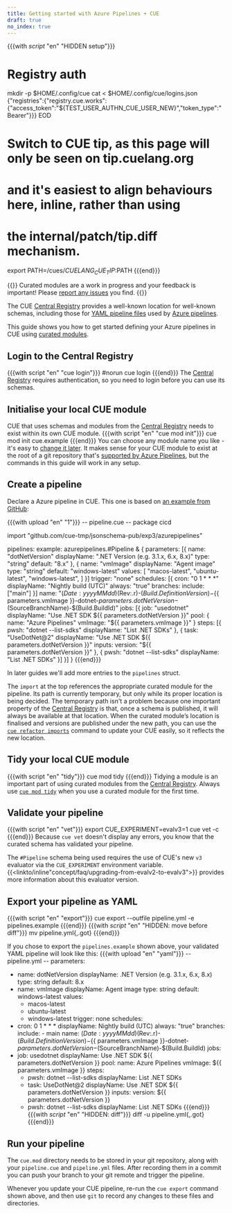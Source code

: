 ```yaml
---
title: Getting started with Azure Pipelines + CUE
draft: true
no_index: true
---
```


{{{with _script_ "en" "HIDDEN setup"}}}
# Registry auth
mkdir -p $HOME/.config/cue
cat <<EOD > $HOME/.config/cue/logins.json
{"registries":{"registry.cue.works":{"access_token":"${TEST_USER_AUTHN_CUE_USER_NEW}","token_type":"Bearer"}}}
EOD

# Switch to CUE tip, as this page will only be seen on tip.cuelang.org
# and it's easiest to align behaviours here, inline, rather than using
# the internal/patch/tip.diff mechanism.
export PATH=/cues/$CUELANG_CUE_TIP:$PATH
{{{end}}}

{{<info>}}
Curated modules are a work in progress and your feedback is important!
Please [report any issues]({{<report-issue-url>}}) you find.
{{</info>}}

The CUE
[Central Registry](https://registry.cue.works/)
provides a well-known location for well-known schemas, including those for
[YAML pipeline files](https://learn.microsoft.com/azure/devops/pipelines/yaml-schema)
used by [Azure pipelines](https://learn.microsoft.com/azure/devops/pipelines).

This guide shows you how to get started defining your Azure pipelines in CUE using
[curated modules]({{<relref"curated-modules-faq">}}).

## Login to the Central Registry

{{{with script "en" "cue login"}}}
#norun
cue login
{{{end}}}
The
[Central Registry](https://registry.cue.works)
requires authentication, so you need to login before you can use its schemas.

## Initialise your local CUE module

CUE that uses schemas and modules from the
[Central Registry](https://registry.cue.works)
needs to exist within its own CUE module.
{{{with script "en" "cue mod init"}}}
cue mod init cue.example
{{{end}}}
You can choose any module name you like - it's easy to
[change it later]({{<relref"docs/reference/command/cue-help-mod-rename">}}).
It makes sense for your CUE module to exist at the root of a git repository that's
[supported by Azure Pipelines](https://learn.microsoft.com/azure/devops/pipelines/repos),
but the commands in this guide will work in any setup.

## Create a pipeline

Declare a Azure pipeline in CUE. This one is based on
[an example from GitHub](https://github.com/geekzter/azure-pipeline-examples/blob/main/install-dotnet-sdk.yml):

{{{with upload "en" "1"}}}
-- pipeline.cue --
package cicd

import "github.com/cue-tmp/jsonschema-pub/exp3/azurepipelines"

pipelines: example: azurepipelines.#Pipeline & {
	parameters: [{
		name:        "dotNetVersion"
		displayName: ".NET Version (e.g. 3.1.x, 6.x, 8.x)"
		type:        "string"
		default:     "8.x"
	}, {
		name:        "vmImage"
		displayName: "Agent image"
		type:        "string"
		default:     "windows-latest"
		values: [
			"macos-latest",
			"ubuntu-latest",
			"windows-latest",
		]
	}]
	trigger: "none"
	schedules: [{
		cron:        "0 1 * * *"
		displayName: "Nightly build (UTC)"
		always:      "true"
		branches: include: ["main"]
	}]
	name: "$(Date:yyyyMMdd)$(Rev:.r)-$(Build.DefinitionVersion)-${{ parameters.vmImage }}-dotnet-${{ parameters.dotNetVersion }}-$(SourceBranchName)-$(Build.BuildId)"
	jobs: [{
		job:         "usedotnet"
		displayName: "Use .NET SDK ${{ parameters.dotNetVersion }}"
		pool: {
			name:    "Azure Pipelines"
			vmImage: "${{ parameters.vmImage }}"
		}
		steps: [{
			pwsh:        "dotnet --list-sdks"
			displayName: "List .NET SDKs"
		}, {
			task:        "UseDotNet@2"
			displayName: "Use .NET SDK ${{ parameters.dotNetVersion }}"
			inputs: version: "${{ parameters.dotNetVersion }}"
		}, {
			pwsh:        "dotnet --list-sdks"
			displayName: "List .NET SDKs"
		}]
	}]
}
{{{end}}}

In later guides we'll add more entries to the `pipelines` struct.

The `import` at the top references the appropriate curated module for the pipeline.
Its path is currently temporary, but only while its proper location is being decided.
The temporary path isn't a problem because one important property of the
[Central Registry](https://registry.cue.works)
is that, once a schema is published, it will always be
available at that location.
When the curated module’s location is finalised and versions are published
under the new path, you can use the
[`cue refactor imports`]({{<relref"docs/reference/command/cue-help-refactor-imports">}})
command to update your CUE easily, so it reflects the new location.

## Tidy your local CUE module

{{{with script "en" "tidy"}}}
cue mod tidy
{{{end}}}
Tidying a module is an important part of using curated modules from the
[Central Registry](https://registry.cue.works).
Always use
[`cue mod tidy`]({{<relref"docs/reference/command/cue-help-mod-tidy">}})
when you use a curated module for the first time.

## Validate your pipeline

{{{with script "en" "vet"}}}
export CUE_EXPERIMENT=evalv3=1
cue vet -c
{{{end}}}
Because `cue vet` doesn't display any errors, you know that the curated schema has validated your pipeline.

The `#Pipeline` schema being used requires the use of CUE's new `v3` evaluator
via the `CUE_EXPERIMENT` environment variable.
{{<linkto/inline"concept/faq/upgrading-from-evalv2-to-evalv3">}} provides more
information about this evaluator version.

## Export your pipeline as YAML

{{{with script "en" "export"}}}
cue export --outfile pipeline.yml -e pipelines.example
{{{end}}}
{{{with _script_ "en" "HIDDEN: move before diff"}}}
mv pipeline.yml{,.got}
{{{end}}}

If you chose to export the `pipelines.example` shown above,
your validated YAML pipeline will look like this:
{{{with upload "en" "yaml"}}}
-- pipeline.yml --
parameters:
  - name: dotNetVersion
    displayName: .NET Version (e.g. 3.1.x, 6.x, 8.x)
    type: string
    default: 8.x
  - name: vmImage
    displayName: Agent image
    type: string
    default: windows-latest
    values:
      - macos-latest
      - ubuntu-latest
      - windows-latest
trigger: none
schedules:
  - cron: 0 1 * * *
    displayName: Nightly build (UTC)
    always: "true"
    branches:
      include:
        - main
name: $(Date:yyyyMMdd)$(Rev:.r)-$(Build.DefinitionVersion)-${{ parameters.vmImage }}-dotnet-${{ parameters.dotNetVersion }}-$(SourceBranchName)-$(Build.BuildId)
jobs:
  - job: usedotnet
    displayName: Use .NET SDK ${{ parameters.dotNetVersion }}
    pool:
      name: Azure Pipelines
      vmImage: ${{ parameters.vmImage }}
    steps:
      - pwsh: dotnet --list-sdks
        displayName: List .NET SDKs
      - task: UseDotNet@2
        displayName: Use .NET SDK ${{ parameters.dotNetVersion }}
        inputs:
          version: ${{ parameters.dotNetVersion }}
      - pwsh: dotnet --list-sdks
        displayName: List .NET SDKs
{{{end}}}
{{{with _script_ "en" "HIDDEN: diff"}}}
diff -u pipeline.yml{,.got}
{{{end}}}

## Run your pipeline

The `cue.mod` directory needs to be stored in your git repository, along with
your `pipeline.cue` and `pipeline.yml` files. After recording them in a commit
you can push your branch to your git remote and trigger the pipeline.

Whenever you update your CUE pipeline, re-run the `cue export` command shown
above, and then use `git` to record any changes to these files and directories.
